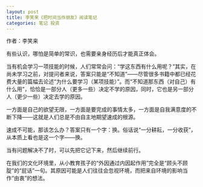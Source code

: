 ```yaml
---
layout: post
title: 李笑来《把时间当作朋友》阅读笔记
categories: 笔记 投资
---
```

作者：李笑来

有些认识，哪怕是简单的常识，也需要亲身经历后才能真正体会。

当有机会学习一项技能的时候，人们常常会问：“学这东西有什么用呢？”其实，在尚未学习之前，对提问者来说，答案只能是“不知道”——尽管很多书籍中都已经花费大量的篇幅去论述“为什么要学习（某项技能）”。而“不知道那东西（对自己）有什么用”，恰恰是一部分人（更多一些）决定不学的原因，同时，它也是另一部分人（更少一些）决定去学的原因。

一方面是自己的欲望无限，一方面是要完成的事情太多，一方面是自我满意度的不断下降——这就是人们总是不由自主地期望速成的根源。

速成不可能，那该怎么办？答案只有一个字：换。俗话说“一分耕耘，一分收获”，从本质上看也是这一个字——换。

当有问题解决不了时，可以先把它记下来，然后继续前行。

在我们的文化环境里，从小教育孩子的“外因通过内因起作用”完全是“顾头不顾腚”的“屁话”一句。其原因可能是人们往往会忽视环境，而把来自环境的影响当作“由衷”的想法。
